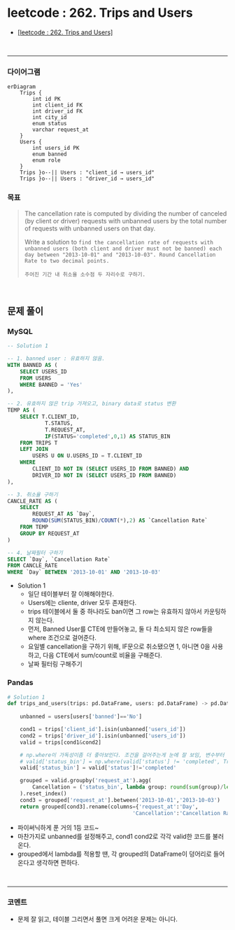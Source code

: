 leetcode : 262. Trips and Users
===

* [[leetcode : 262. Trips and Users]](https://leetcode.com/problems/trips-and-users/description/)
<br>

---

### **다이어그램**
```mermaid
erDiagram
    Trips {
        int id PK
        int client_id FK
        int driver_id FK
        int city_id
        enum status
        varchar request_at
    }
    Users {
        int users_id PK
        enum banned
        enum role
    }
    Trips }o--|| Users : "client_id → users_id"
    Trips }o--|| Users : "driver_id → users_id"

```

### **목표**
> The cancellation rate is computed by dividing the number of canceled (by client or driver) requests with unbanned users by the total number of requests with unbanned users on that day.
>
> Write a solution to `find the cancellation rate of requests with unbanned users (both client and driver must not be banned) each day between "2013-10-01" and "2013-10-03". Round Cancellation Rate to two decimal points.`
>
> `주어진 기간 내 취소율 소수점 두 자리수로 구하기.`

<br>

## **문제 풀이**

### **MySQL**
```SQL
-- Solution 1

-- 1. banned user : 유효하지 않음.
WITH BANNED AS (
    SELECT USERS_ID
    FROM USERS
    WHERE BANNED = 'Yes'
),

-- 2. 유효하지 않은 trip 가져오고, binary data로 status 변환
TEMP AS (
    SELECT T.CLIENT_ID,
            T.STATUS,
            T.REQUEST_AT,
            IF(STATUS='completed',0,1) AS STATUS_BIN
    FROM TRIPS T
    LEFT JOIN
        USERS U ON U.USERS_ID = T.CLIENT_ID
    WHERE
        CLIENT_ID NOT IN (SELECT USERS_ID FROM BANNED) AND
        DRIVER_ID NOT IN (SELECT USERS_ID FROM BANNED)
),

-- 3. 취소율 구하기
CANCLE_RATE AS (
    SELECT
        REQUEST_AT AS `Day`,
        ROUND(SUM(STATUS_BIN)/COUNT(*),2) AS `Cancellation Rate`
    FROM TEMP
    GROUP BY REQUEST_AT
)

-- 4. 날짜필터 구하기
SELECT `Day`, `Cancellation Rate`
FROM CANCLE_RATE
WHERE `Day` BETWEEN '2013-10-01' AND '2013-10-03'
```

* Solution 1
  * 일단 테이블부터 잘 이해해야한다.
  * Users에는 cliente, driver 모두 존재한다.
  * trips 테이블에서 둘 중 하나라도 ban이면 그 row는 유효하지 않아서 카운팅하지 않는다.
  * 먼저, Banned User를 CTE에 만들어놓고, 둘 다 최소되지 않은 row들을 where 조건으로 걸어준다.
  * 요일별 cancellation을 구하기 위해, IF문으로 취소됐으면 1, 아니면 0을 사용하고, 다음 CTE에서 sum/count로 비율을 구해준다.
  * 날짜 필터링 구해주기
  
  
### **Pandas**
```python
# Solution 1
def trips_and_users(trips: pd.DataFrame, users: pd.DataFrame) -> pd.DataFrame:
    
    unbanned = users[users['banned']=='No']

    cond1 = trips['client_id'].isin(unbanned['users_id'])
    cond2 = trips['driver_id'].isin(unbanned['users_id'])
    valid = trips[cond1&cond2]

    # np.where이 가독성이좀 더 좋아보인다. 조건을 걸어주는게 눈에 잘 보임, 변수부터 조건이긴 한데..
    # valid['status_bin'] = np.where(valid['status'] != 'completed', True, False)
    valid['status_bin'] = valid['status']!='completed'

    grouped = valid.groupby('request_at').agg(
        Cancellation = ('status_bin', lambda group: round(sum(group)/len(group),2))
    ).reset_index()
    cond3 = grouped['request_at'].between('2013-10-01','2013-10-03')
    return grouped[cond3].rename(columns={'request_at':'Day',
                                        'Cancellation':'Cancellation Rate'})
```


* 파이써닉하게 푼 거의 1등 코드~
* 마찬가지로 unbanned를 설정해주고, cond1 cond2로 각각 valid한 코드를 불러온다.
* grouped에서 lambda를 적용할 땐, 각 grouped의 DataFrame이 덩어리로 들어온다고 생각하면 편하다.
  
<br>

---


### **코멘트**
* 문제 잘 읽고, 테이블 그리면서 풀면 크게 어려운 문제는 아니다.
